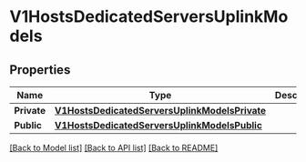 # V1HostsDedicatedServersUplinkModels

## Properties

Name | Type | Description | Notes
------------ | ------------- | ------------- | -------------
**Private** | [**V1HostsDedicatedServersUplinkModelsPrivate**](_v1_hosts_dedicated_servers_uplink_models_private.md) |  | 
**Public** | [**V1HostsDedicatedServersUplinkModelsPublic**](_v1_hosts_dedicated_servers_uplink_models_public.md) |  | [optional] 

[[Back to Model list]](../README.md#documentation-for-models) [[Back to API list]](../README.md#documentation-for-api-endpoints) [[Back to README]](../README.md)


